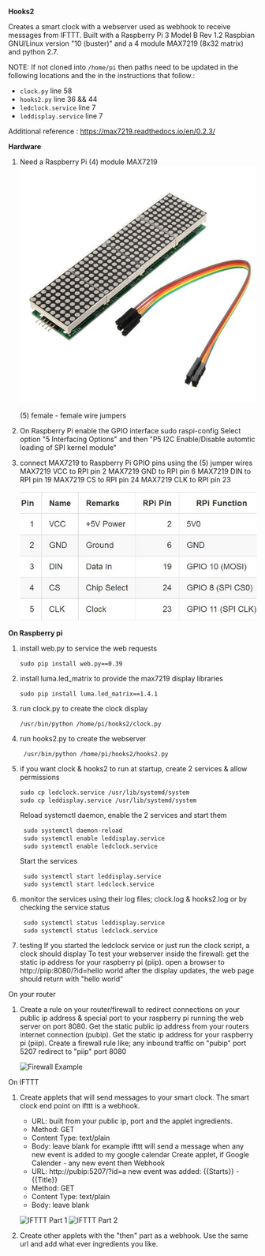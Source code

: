 **Hooks2**

Creates a smart clock with a webserver used as webhook to receive messages from IFTTT.
Built with a Raspberry Pi 3 Model B Rev 1.2 Raspbian GNU/Linux version "10 (buster)" and 
a 4 module MAX7219 (8x32 matrix) and python 2.7.

NOTE: If not cloned into `/home/pi` then paths need to be updated in the following locations and the in the instructions that follow.:
- `clock.py` line 58
- `hooks2.py` line 36 && 44
- `ledclock.service` line 7
- `leddisplay.service` line 7

Additional reference : https://max7219.readthedocs.io/en/0.2.3/

**Hardware**
1. Need a Raspberry Pi 
   (4) module MAX7219 
   ![max7219](images/max7219.jpg)

   (5) female - female wire jumpers 
2. On Raspberry Pi enable the GPIO interface
   sudo raspi-config
    Select option "5 Interfacing Options" and then 
                  "P5 I2C Enable/Disable automtic loading of SPI kernel module"
3. connect MAX7219 to Raspberry Pi GPIO pins using the (5) jumper wires
   MAX7219 VCC to RPI pin 2 
   MAX7219 GND to RPI pin 6
   MAX7219 DIN to RPI pin 19 
   MAX7219 CS to RPI pin 24 
   MAX7219 CLK to RPI pin 23 

   ![Wiring Table](images/wiring_table.jpg)

**On Raspberry pi**
1. install web.py to service the web requests
     ```
     sudo pip install web.py==0.39
     ```

2. install luma.led_matrix to provide the max7219 display libraries
    ```
    sudo pip install luma.led_matrix==1.4.1
    ```

3. run clock.py to create the clock display
    ```
    /usr/bin/python /home/pi/hooks2/clock.py
    ```

4. run hooks2.py to create the webserver
    ```
     /usr/bin/python /home/pi/hooks2/hooks2.py
    ```

5. if you want clock & hooks2 to run at startup, create 2 services & allow permissions
    ```
    sudo cp ledclock.service /usr/lib/systemd/system
    sudo cp leddisplay.service /usr/lib/systemd/system
    ```
   
   Reload systemctl daemon, enable the 2 services and start them   
   ```
    sudo systemctl daemon-reload
    sudo systemctl enable leddisplay.service
    sudo systemctl enable ledclock.service
    ```
   
   Start the services
   ```
    sudo systemctl start leddisplay.service
    sudo systemctl start ledclock.service
    ```

7. monitor the services using their log files; clock.log & hooks2.log or 
   by checking the service status
   ```
    sudo systemctl status leddisplay.service
    sudo systemctl status ledclock.service
    ```

8. testing
   If you started the ledclock service or just run the clock script, a clock should display
   To test your webserver inside the firewall: 
   get the static ip address for your raspberry pi (piip).
   open a browser to http://piip:8080/?id=hello world
   after the display updates, the web page should return with "hello world"  
   
On your router
1. Create a rule on your router/firewall to redirect connections on your 
   public ip address & special port to your raspberry pi running the web server on port 8080.
   Get the static public ip address from your routers internet connection (pubip).
   Get the static ip address for your raspberry pi (piip).
   Create a firewall rule like;
    any inbound traffic on "pubip" port 5207 redirect to "piip" port 8080

    ![Firewall Example](images/Firewall.png)

On IFTTT
1. Create applets that will send messages to your smart clock. The smart clock end point on 
   ifttt is a webhook. 
   - URL: built from your public ip, port and the applet ingredients.
   - Method: GET
   - Content Type: text/plain
   - Body: leave blank 
   for example ifttt will send a message when any new event is added to my google calendar
   Create applet, if Google Calender - any new event then Webhook 
   - URL: http://pubip:5207/?id=a new event was added: {{Starts}} - {{Title}}
   - Method: GET
   - Content Type: text/plain
   - Body: leave blank 

    ![IFTTT Part 1](images/IFTTT_1.png)
    ![IFTTT Part 2](images/IFTTT_2.png)


2. Create other applets with the "then" part as a webhook. 
   Use the same url and add what ever ingredients you like.
   
